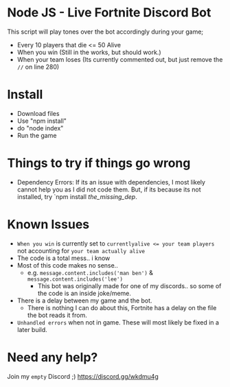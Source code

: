 # Node JS - Live Fortnite Discord Bot
This script will play tones over the bot accordingly during your game;
* Every 10 players that die <= 50 Alive
* When you win (Still in the works, but should work.)
* When your team loses (Its currently commented out, but just remove the `//` on line 280)

# Install
* Download files
* Use "npm install"
* do "node index"
* Run the game

# Things to try if things go wrong
* Dependency Errors: 
If its an issue with dependencies, I most likely cannot help you as I did not code them. But, if its because its not installed, try `npm install *the_missing_dep*.

# Known Issues
* `When you win` is currently set to `currentlyalive <= your team players` not accounting for `your team actually alive`
* The code is a total mess.. i know
* Most of this code makes no sense..
  * e.g. `message.content.includes('man ben')` & `message.content.includes('lee')`
     * This bot was originally made for one of my discords.. so some of the code is an inside joke/meme.
* There is a delay between my game and the bot.
  * There is nothing I can do about this, Fortnite has a delay on the file the bot reads it from. 
* `Unhandled errors` when not in game. These will most likely be fixed in a later build.
	 
# Need any help?
Join my `empty` Discord ;) https://discord.gg/wkdmu4g